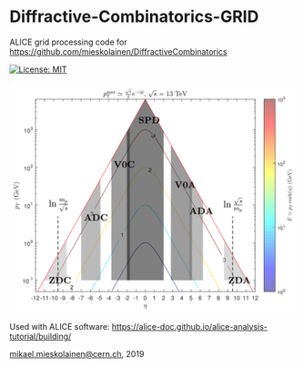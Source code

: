 # Diffractive-Combinatorics-GRID
ALICE grid processing code for https://github.com/mieskolainen/DiffractiveCombinatorics

[![License: MIT](https://img.shields.io/badge/License-MIT-yellow.svg)](https://opensource.org/licenses/MIT)

<img width="600px" src="figs/triangle.png">

Used with ALICE software: https://alice-doc.github.io/alice-analysis-tutorial/building/

mikael.mieskolainen@cern.ch, 2019
